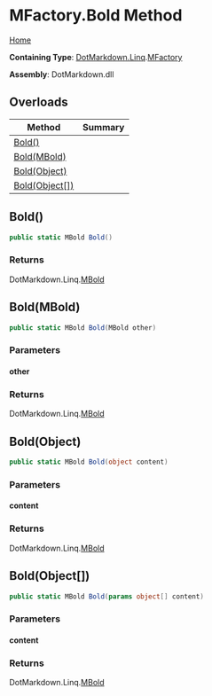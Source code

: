 <a name="_top"></a>

# MFactory\.Bold Method

[Home](../../../../README.md#_top)

**Containing Type**: [DotMarkdown.Linq](../../README.md#_top)\.[MFactory](../README.md#_top)

**Assembly**: DotMarkdown\.dll

## Overloads

| Method | Summary |
| ------ | ------- |
| [Bold()](#DotMarkdown_Linq_MFactory_Bold) | |
| [Bold(MBold)](#DotMarkdown_Linq_MFactory_Bold_DotMarkdown_Linq_MBold_) | |
| [Bold(Object)](#DotMarkdown_Linq_MFactory_Bold_System_Object_) | |
| [Bold(Object\[\])](#DotMarkdown_Linq_MFactory_Bold_System_Object___) | |

## Bold\(\) <a name="DotMarkdown_Linq_MFactory_Bold"></a>

```csharp
public static MBold Bold()
```

### Returns

DotMarkdown\.Linq\.[MBold](../../MBold/README.md#_top)

## Bold\(MBold\) <a name="DotMarkdown_Linq_MFactory_Bold_DotMarkdown_Linq_MBold_"></a>

```csharp
public static MBold Bold(MBold other)
```

### Parameters

#### other

### Returns

DotMarkdown\.Linq\.[MBold](../../MBold/README.md#_top)

## Bold\(Object\) <a name="DotMarkdown_Linq_MFactory_Bold_System_Object_"></a>

```csharp
public static MBold Bold(object content)
```

### Parameters

#### content

### Returns

DotMarkdown\.Linq\.[MBold](../../MBold/README.md#_top)

## Bold\(Object\[\]\) <a name="DotMarkdown_Linq_MFactory_Bold_System_Object___"></a>

```csharp
public static MBold Bold(params object[] content)
```

### Parameters

#### content

### Returns

DotMarkdown\.Linq\.[MBold](../../MBold/README.md#_top)

